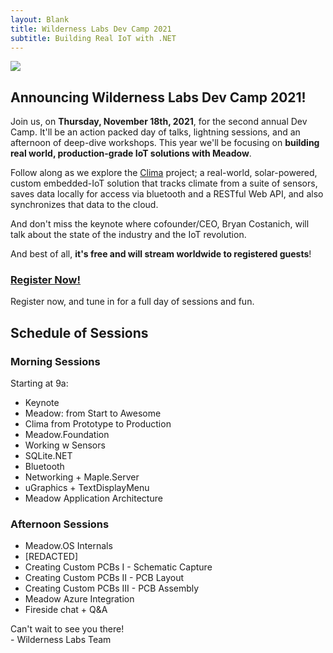 ```yaml
---
layout: Blank
title: Wilderness Labs Dev Camp 2021
subtitle: Building Real IoT with .NET
---
```


![](/Common_Files/Wilderness_Labs_Dev_Camp.svg)

## Announcing Wilderness Labs Dev Camp 2021!

Join us, on **Thursday, November 18th, 2021**, for the second annual Dev Camp. It'll be an action packed day of talks, lightning sessions, and an afternoon of deep-dive workshops. This year we'll be focusing on **building real world, production-grade IoT solutions with Meadow**.

Follow along as we explore the [Clima](https://github.com/WildernessLabs/Clima) project; a real-world, solar-powered, custom embedded-IoT solution that tracks climate from a suite of sensors, saves data locally for access via bluetooth and a RESTful Web API, and also synchronizes that data to the cloud.

And don't miss the keynote where cofounder/CEO, Bryan Costanich, will talk about the state of the industry and the IoT revolution.

And best of all, **it's free and will stream worldwide to registered guests**!

### [Register Now!](https://www.eventbrite.com/e/devcamp-2021-tickets-179344774047)

Register now, and tune in for a full day of sessions and fun. 

## Schedule of Sessions

### Morning Sessions

Starting at 9a:

* Keynote
* Meadow: from Start to Awesome
* Clima from Prototype to Production
* Meadow.Foundation
* Working w Sensors
* SQLite.NET
* Bluetooth
* Networking + Maple.Server
* uGraphics + TextDisplayMenu
* Meadow Application Architecture

### Afternoon Sessions

* Meadow.OS Internals
* [REDACTED]
* Creating Custom PCBs I - Schematic Capture
* Creating Custom PCBs II - PCB Layout
* Creating Custom PCBs III - PCB Assembly
* Meadow Azure Integration
* Fireside chat + Q&A


Can't wait to see you there!  
\- Wilderness Labs Team